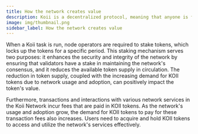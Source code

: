 ```yaml
---
title: How the network creates value
description: Koii is a decentralized protocol, meaning that anyone is free to fork the code and build their own version for a specific purpose.
image: img/thumbnail.png
sidebar_label: How the network creates value
---
```

When a Koii task is run, node operators are required to stake tokens, which locks up the tokens for a specific period. This staking mechanism serves two purposes: it enhances the security and integrity of the network by ensuring that validators have a stake in maintaining the network's consensus, and it reduces the available token supply in circulation. The reduction in token supply, coupled with the increasing demand for KOII tokens due to network usage and adoption, can positively impact the token's value.

Furthermore, transactions and interactions with various network services in the Koii Network incur fees that are paid in KOII tokens. As the network's usage and adoption grow, the demand for KOII tokens to pay for these transaction fees also increases. Users need to acquire and hold KOII tokens to access and utilize the network's services effectively. 